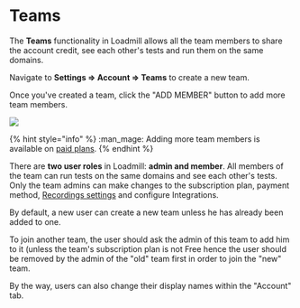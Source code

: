 # Teams

The **Teams** functionality in Loadmill allows all the team members to share the account credit, see each other's tests and run them on the same domains.

Navigate to **Settings => Account => Teams** to create a new team.

Once you've created a team, click the "ADD MEMBER" button to add more team members.

![](<../../.gitbook/assets/Screen Shot 2021-11-21 at 12.13.37.png>)

{% hint style="info" %}
:man\_mage: Adding more team members is available on [paid plans](https://www.loadmill.com/#pricing).
{% endhint %}

There are **two user roles** in Loadmill: **admin and member**. All members of the team can run tests on the same domains and see each other's tests. Only the team admins can make changes to the subscription plan, payment method, [Recordings settings](https://docs.loadmill.com/working-with-the-recorder/recorder-settings) and configure Integrations.

By default, a new user can create a new team unless he has already been added to one.

To join another team, the user should ask the admin of this team to add him to it (unless the team's subscription plan is not Free hence the user should be removed by the admin of the "old" team first in order to join the "new" team.

By the way, users can also change their display names within the "Account" tab.
